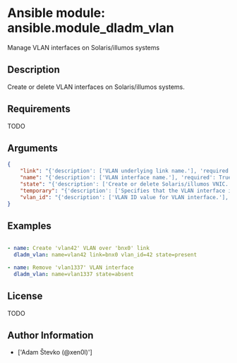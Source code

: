# Ansible module: ansible.module_dladm_vlan


Manage VLAN interfaces on Solaris/illumos systems

## Description

Create or delete VLAN interfaces on Solaris/illumos systems.

## Requirements

TODO

## Arguments

``` json
{
    "link": "{'description': ['VLAN underlying link name.'], 'required': True}",
    "name": "{'description': ['VLAN interface name.'], 'required': True}",
    "state": "{'description': ['Create or delete Solaris/illumos VNIC.'], 'required': False, 'default': 'present', 'choices': ['present', 'absent']}",
    "temporary": "{'description': ['Specifies that the VLAN interface is temporary. Temporary VLANs do not persist across reboots.'], 'required': False, 'default': False}",
    "vlan_id": "{'description': ['VLAN ID value for VLAN interface.'], 'required': False, 'default': False, 'aliases': ['vid']}",
}
```

## Examples


``` yaml

- name: Create 'vlan42' VLAN over 'bnx0' link
  dladm_vlan: name=vlan42 link=bnx0 vlan_id=42 state=present

- name: Remove 'vlan1337' VLAN interface
  dladm_vlan: name=vlan1337 state=absent

```

## License

TODO

## Author Information
  - ['Adam Števko (@xen0l)']
